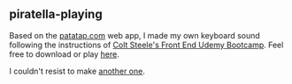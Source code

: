 ## piratella-playing
Based on the [patatap.com](https://patatap.com/) web app, I made my own keyboard sound following the instructions of [Colt Steele's Front End Udemy Bootcamp](https://www.udemy.com/the-web-developer-bootcamp/). Feel free to download or play [here](http://patatap.piratella.com).

I couldn't resist to make [another one](http://chiquito.piratella.com).
